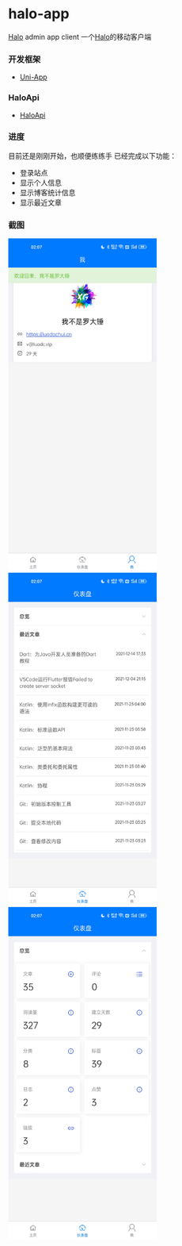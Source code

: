 # halo-app
[Halo](https://halo.run/) admin app client
一个[Halo](https://halo.run/)的移动客户端

### 开发框架
- [Uni-App](https://uniapp.dcloud.io/)

### HaloApi
- [HaloApi](https://api.halo.run/admin-api.html)


### 进度
目前还是刚刚开始，也顺便练练手
已经完成以下功能：

- 登录站点
- 显示个人信息
- 显示博客统计信息
- 显示最近文章

### 截图
<img src="https://raw.githubusercontent.com/LuodachuiXG/halo-app/main/static/images/ScreenShot_1.jpg" width = "300"  alt="screenshot_1"  />

<img src="https://raw.githubusercontent.com/LuodachuiXG/halo-app/main/static/images/ScreenShot_2.jpg" width = "300"  alt="screenshot_2"  />

<img src="https://raw.githubusercontent.com/LuodachuiXG/halo-app/main/static/images/ScreenShot_3.jpg" width = "300"  alt="screenshot_3"  />